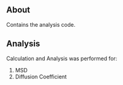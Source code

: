 ## About 
Contains the analysis code.

## Analysis
Calculation and Analysis was performed for:
1. MSD
2. Diffusion Coefficient
